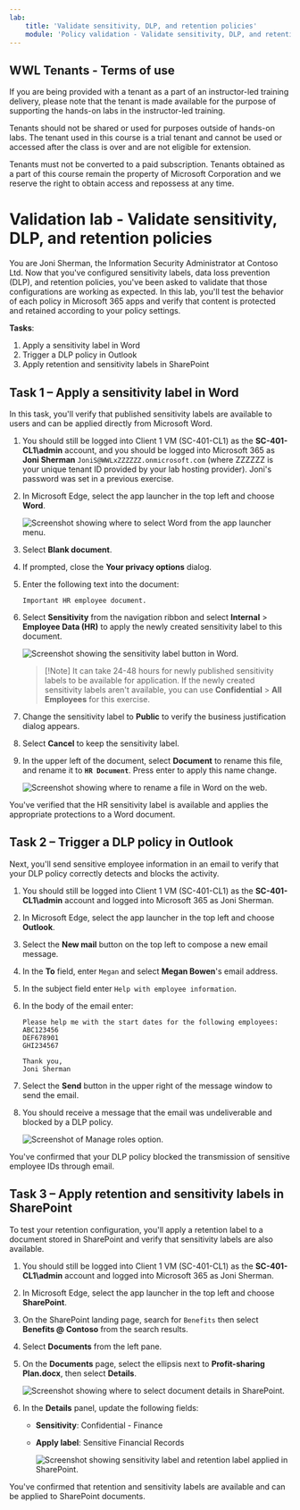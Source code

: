 ```yaml
---
lab:
    title: 'Validate sensitivity, DLP, and retention policies'
    module: 'Policy validation - Validate sensitivity, DLP, and retention policies'
---
```


## WWL Tenants - Terms of use

If you are being provided with a tenant as a part of an instructor-led training delivery, please note that the tenant is made available for the purpose of supporting the hands-on labs in the instructor-led training.

Tenants should not be shared or used for purposes outside of hands-on labs. The tenant used in this course is a trial tenant and cannot be used or accessed after the class is over and are not eligible for extension.

Tenants must not be converted to a paid subscription. Tenants obtained as a part of this course remain the property of Microsoft Corporation and we reserve the right to obtain access and repossess at any time.

# Validation lab - Validate sensitivity, DLP, and retention policies

You are Joni Sherman, the Information Security Administrator at Contoso Ltd. Now that you've configured sensitivity labels, data loss prevention (DLP), and retention policies, you've been asked to validate that those configurations are working as expected. In this lab, you'll test the behavior of each policy in Microsoft 365 apps and verify that content is protected and retained according to your policy settings.

**Tasks**:

1. Apply a sensitivity label in Word
1. Trigger a DLP policy in Outlook
1. Apply retention and sensitivity labels in SharePoint

## Task 1 – Apply a sensitivity label in Word

In this task, you'll verify that published sensitivity labels are available to users and can be applied directly from Microsoft Word.

1. You should still be logged into Client 1 VM (SC-401-CL1) as the **SC-401-CL1\admin** account, and you should be logged into Microsoft 365 as **Joni Sherman** `JoniS@WWLxZZZZZZ.onmicrosoft.com` (where ZZZZZZ is your unique tenant ID provided by your lab hosting provider). Joni's password was set in a previous exercise.

1. In Microsoft Edge, select the app launcher in the top left and choose **Word**.

    ![Screenshot showing where to select Word from the app launcher menu.](../Media/meatball-menu-word.png)

1. Select **Blank document**.

1. If prompted, close the **Your privacy options** dialog.

1. Enter the following text into the document:

   `Important HR employee document.`

1. Select **Sensitivity** from the navigation ribbon and select **Internal** > **Employee Data (HR)** to apply the newly created sensitivity label to this document.

    ![Screenshot showing the sensitivity label button in Word.](../Media/word_label.png)

    > [!Note] It can take 24-48 hours for newly published sensitivity labels to be available for application. If the newly created sensitivity labels aren't available, you can use **Confidential** > **All Employees** for this exercise.

1. Change the sensitivity label to **Public** to verify the business justification dialog appears.

1. Select **Cancel** to keep the sensitivity label.

1. In the upper left of the document, select **Document** to rename this file, and rename it to **`HR Document`**. Press enter to apply this name change.

    ![Screenshot showing where to rename a file in Word on the web.](../Media/rename-web-word-file.png)

You've verified that the HR sensitivity label is available and applies the appropriate protections to a Word document.

## Task 2 – Trigger a DLP policy in Outlook

Next, you'll send sensitive employee information in an email to verify that your DLP policy correctly detects and blocks the activity.

1. You should still be logged into Client 1 VM (SC-401-CL1) as the **SC-401-CL1\admin** account and logged into Microsoft 365 as Joni Sherman.

1. In Microsoft Edge, select the app launcher in the top left and choose **Outlook**.

1. Select the **New mail** button on the top left to compose a new email message.

1. In the **To** field, enter `Megan` and select **Megan Bowen**'s email address.

1. In the subject field enter `Help with employee information`.

1. In the body of the email enter:

   ``` text
   Please help me with the start dates for the following employees:
   ABC123456
   DEF678901
   GHI234567

   Thank you, 
   Joni Sherman
   ```

1. Select the **Send** button in the upper right of the message window to send the email.

1. You should receive a message that the email was undeliverable and blocked by a DLP policy.

   ![Screenshot of Manage roles option.](../Media/dlp-email-blocked.png)

You've confirmed that your DLP policy blocked the transmission of sensitive employee IDs through email.

## Task 3 – Apply retention and sensitivity labels in SharePoint

To test your retention configuration, you'll apply a retention label to a document stored in SharePoint and verify that sensitivity labels are also available.

1. You should still be logged into Client 1 VM (SC-401-CL1) as the **SC-401-CL1\admin** account and logged into Microsoft 365 as Joni Sherman.

1. In Microsoft Edge, select the app launcher in the top left and choose **SharePoint**.

1. On the SharePoint landing page, search for `Benefits` then select **Benefits @ Contoso** from the search results.

1. Select **Documents** from the left pane.

1. On the **Documents** page, select the ellipsis next to **Profit-sharing Plan.docx**, then select **Details**.

   ![Screenshot showing where to select document details in SharePoint.](../Media/sharepoint-details.png)

1. In the **Details** panel, update the following fields:
   - **Sensitivity**: Confidential - Finance
   - **Apply label**: Sensitive Financial Records

     ![Screenshot showing sensitivity label and retention label applied in SharePoint.](../Media/sharepoint-choose-labels.png)

You've confirmed that retention and sensitivity labels are available and can be applied to SharePoint documents.
